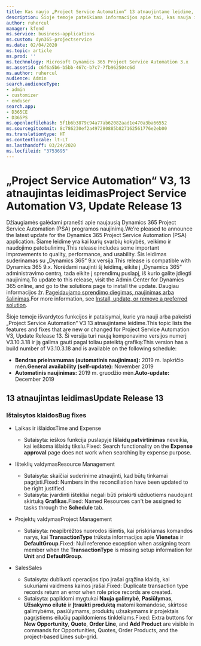 ```yaml
---
title: Kas naujo „Project Service Automation“ 13 atnaujintame leidime, V3
description: Šioje temoje pateikiama informacijos apie tai, kas nauja ir pakeista „Project Service Automation“ 13 atnaujintame leidime V3.
author: ruhercul
manager: kfend
ms.service: business-applications
ms.custom: dyn365-projectservice
ms.date: 02/04/2020
ms.topic: article
ms.prod: ''
ms.technology: Microsoft Dynamics 365 Project Service Automation 3.x
ms.assetid: c6f6a5b6-b5bb-467c-b7c7-7fb962504c6d
ms.author: ruhercul
audience: Admin
search.audienceType:
- admin
- customizer
- enduser
search.app:
- D365CE
- D365PS
ms.openlocfilehash: 5f1b6b3879c94a77ab62082aad1e470a3ba66552
ms.sourcegitcommit: 8c786230ef2a497280885b827162561776e2eb00
ms.translationtype: HT
ms.contentlocale: lt-LT
ms.lasthandoff: 03/24/2020
ms.locfileid: "3753695"
---
```

# <a name="project-service-automation-v3-update-release-13"></a><span data-ttu-id="20a6b-103">„Project Service Automation“ V3, 13 atnaujintas leidimas</span><span class="sxs-lookup"><span data-stu-id="20a6b-103">Project Service Automation V3, Update Release 13</span></span>
<span data-ttu-id="20a6b-104">Džiaugiamės galėdami pranešti apie naujausią Dynamics 365 Project Service Automation (PSA) programos naujinimą.</span><span class="sxs-lookup"><span data-stu-id="20a6b-104">We’re pleased to announce the latest update for the Dynamics 365 Project Service Automation (PSA) application.</span></span> <span data-ttu-id="20a6b-105">Šiame leidime yra kai kurių svarbių kokybės, veikimo ir naudojimo patobulinimų.</span><span class="sxs-lookup"><span data-stu-id="20a6b-105">This release includes some important improvements to quality, performance, and usability.</span></span> <span data-ttu-id="20a6b-106">Šis leidimas suderinamas su „Dynamics 365“ 9.x versija.</span><span class="sxs-lookup"><span data-stu-id="20a6b-106">This release is compatible with Dynamics 365 9.x.</span></span> <span data-ttu-id="20a6b-107">Norėdami naujinti šį leidimą, eikite į „Dynamics 365“ administravimo centrą, tada eikite į sprendimų puslapį, iš kurio galite įdiegti naujinimą.</span><span class="sxs-lookup"><span data-stu-id="20a6b-107">To update to this release, visit the Admin Center for Dynamics 365 online, and go to the solutions page to install the update.</span></span> <span data-ttu-id="20a6b-108">Daugiau informacijos žr. [Pageidaujamo sprendimo diegimas, naujinimas arba šalinimas](https://docs.microsoft.com/power-platform/admin/install-remove-preferred-solution).</span><span class="sxs-lookup"><span data-stu-id="20a6b-108">For more information, see [Install, update, or remove a preferred solution](https://docs.microsoft.com/power-platform/admin/install-remove-preferred-solution).</span></span>

<span data-ttu-id="20a6b-109">Šioje temoje išvardytos funkcijos ir pataisymai, kurie yra nauji arba pakeisti „Project Service Automation“ V3 13 atnaujintame leidime.</span><span class="sxs-lookup"><span data-stu-id="20a6b-109">This topic lists the features and fixes that are new or changed for Project Service Automation V3, Update Release 13.</span></span> <span data-ttu-id="20a6b-110">Ši versija turi naują komponavimo versijos numerį V3.10.3.18 ir ją galima gauti pagal toliau pateiktą grafiką:</span><span class="sxs-lookup"><span data-stu-id="20a6b-110">This version has a build number of V3.10.3.18 and is available on the following schedule:</span></span>

- <span data-ttu-id="20a6b-111">**Bendras prieinamumas (automatinis naujinimas):** 2019 m. lapkričio mėn.</span><span class="sxs-lookup"><span data-stu-id="20a6b-111">**General availability (self-update):** November 2019</span></span>
- <span data-ttu-id="20a6b-112">**Automatinis naujinimas:** 2019 m. gruodžio mėn.</span><span class="sxs-lookup"><span data-stu-id="20a6b-112">**Auto-update:** December 2019</span></span>


## <a name="update-release-13"></a><span data-ttu-id="20a6b-113">13 atnaujintas leidimas</span><span class="sxs-lookup"><span data-stu-id="20a6b-113">Update Release 13</span></span> 

### <a name="bug-fixes"></a><span data-ttu-id="20a6b-114">Ištaisytos klaidos</span><span class="sxs-lookup"><span data-stu-id="20a6b-114">Bug fixes</span></span>

- <span data-ttu-id="20a6b-115">Laikas ir išlaidos</span><span class="sxs-lookup"><span data-stu-id="20a6b-115">Time and Expense</span></span>

     - <span data-ttu-id="20a6b-116">Sutaisyta: ieškos funkcija puslapyje **Išlaidų patvirtinimas** neveikia, kai ieškoma išlaidų tikslu.</span><span class="sxs-lookup"><span data-stu-id="20a6b-116">Fixed: Search functionality on the **Expense approval** page does not work when searching by expense purpose.</span></span>

- <span data-ttu-id="20a6b-117">Išteklių valdymas</span><span class="sxs-lookup"><span data-stu-id="20a6b-117">Resource Management</span></span>

     - <span data-ttu-id="20a6b-118">Sutaisyta: skaičiai suderinime atnaujinti, kad būtų tinkamai pagrįsti.</span><span class="sxs-lookup"><span data-stu-id="20a6b-118">Fixed: Numbers in the reconciliation have been updated to be right justified.</span></span>
     - <span data-ttu-id="20a6b-119">Sutaisyta: įvardinti ištekliai negali būti priskirti užduotiems naudojant skirtuką **Grafikas**.</span><span class="sxs-lookup"><span data-stu-id="20a6b-119">Fixed: Named Resources can't be assigned to tasks through the **Schedule** tab.</span></span>

- <span data-ttu-id="20a6b-120">Projektų valdymas</span><span class="sxs-lookup"><span data-stu-id="20a6b-120">Project Management</span></span>

     - <span data-ttu-id="20a6b-121">Sutaisyta: neapibrėžtos nuorodos išimtis, kai priskiriamas komandos narys, kai **TransactionType** trūksta informacijos apie **Vienetas** ir **DefaultGroup**.</span><span class="sxs-lookup"><span data-stu-id="20a6b-121">Fixed: Null reference exception when assigning team member when the **TransactionType** is missing setup information for **Unit** and **DefaultGroup**.</span></span>

- <span data-ttu-id="20a6b-122">Sales</span><span class="sxs-lookup"><span data-stu-id="20a6b-122">Sales</span></span>

     - <span data-ttu-id="20a6b-123">Sutaisyta: dubliuoti operacijos tipo įrašai grąžina klaidą, kai sukuriami vaidmens kainos įrašai.</span><span class="sxs-lookup"><span data-stu-id="20a6b-123">Fixed: Duplicate transaction type records return an error when role price records are created.</span></span>
     - <span data-ttu-id="20a6b-124">Sutaisyta: papildomi mygtukai **Nauja galimybė**, **Pasiūlymas**, **Užsakymo eilutė** ir **Įtraukti produktą** matomi komandose, skirtose galimybėms, pasiūlymams, produktų užsakymams ir projektais pagrįstiems eilučių papildomiems tinkleliams.</span><span class="sxs-lookup"><span data-stu-id="20a6b-124">Fixed: Extra buttons for **New Opportunity**, **Quote**, **Order Line**, and **Add Product** are visible in commands for Opportunities, Quotes, Order Products, and the project-based Lines sub-grid.</span></span>



